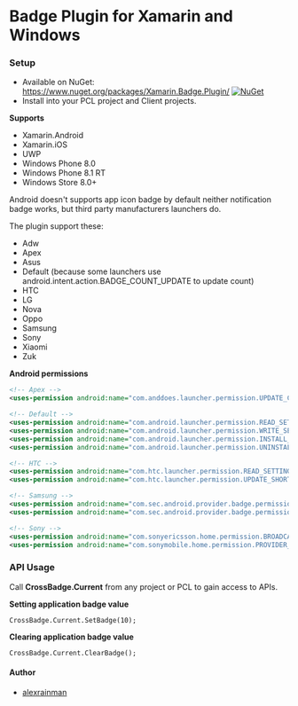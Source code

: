 # Badge Plugin for Xamarin and Windows

### Setup
* Available on NuGet: https://www.nuget.org/packages/Xamarin.Badge.Plugin/ [![NuGet](https://img.shields.io/nuget/v/Xamarin.Badge.Plugin.svg?label=NuGet)](https://www.nuget.org/packages/Xamarin.Badge.Plugin/)
* Install into your PCL project and Client projects.

**Supports**

* Xamarin.Android
* Xamarin.iOS
* UWP
* Windows Phone 8.0
* Windows Phone 8.1 RT
* Windows Store 8.0+

Android doesn't supports app icon badge by default neither notification badge works, but third party manufacturers launchers do.

The plugin support these:

* Adw
* Apex
* Asus
* Default (because some launchers use android.intent.action.BADGE_COUNT_UPDATE to update count)
* HTC
* LG
* Nova
* Oppo
* Samsung
* Sony
* Xiaomi
* Zuk

**Android permissions**

```xml
<!-- Apex -->
<uses-permission android:name="com.anddoes.launcher.permission.UPDATE_COUNT"/>

<!-- Default -->
<uses-permission android:name="com.android.launcher.permission.READ_SETTINGS"/>
<uses-permission android:name="com.android.launcher.permission.WRITE_SETTINGS"/>
<uses-permission android:name="com.android.launcher.permission.INSTALL_SHORTCUT" />
<uses-permission android:name="com.android.launcher.permission.UNINSTALL_SHORTCUT" />

<!-- HTC -->
<uses-permission android:name="com.htc.launcher.permission.READ_SETTINGS" />
<uses-permission android:name="com.htc.launcher.permission.UPDATE_SHORTCUT" /> 

<!-- Samsung -->
<uses-permission android:name="com.sec.android.provider.badge.permission.READ" />
<uses-permission android:name="com.sec.android.provider.badge.permission.WRITE" />

<!-- Sony -->
<uses-permission android:name="com.sonyericsson.home.permission.BROADCAST_BADGE" />
<uses-permission android:name="com.sonymobile.home.permission.PROVIDER_INSERT_BADGE" />
```

### API Usage

Call **CrossBadge.Current** from any project or PCL to gain access to APIs.

**Setting application badge value**

```
CrossBadge.Current.SetBadge(10);
```

**Clearing application badge value**

```
CrossBadge.Current.ClearBadge();
```

#### Author
* [alexrainman](https://github.com/alexrainman)

